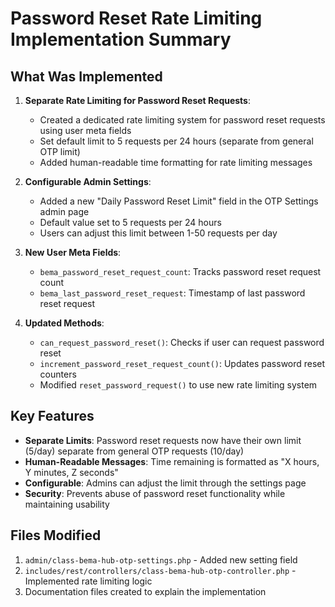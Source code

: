 # Password Reset Rate Limiting Implementation Summary

## What Was Implemented
1. **Separate Rate Limiting for Password Reset Requests**:
   - Created a dedicated rate limiting system for password reset requests using user meta fields
   - Set default limit to 5 requests per 24 hours (separate from general OTP limit)
   - Added human-readable time formatting for rate limiting messages

2. **Configurable Admin Settings**:
   - Added a new "Daily Password Reset Limit" field in the OTP Settings admin page
   - Default value set to 5 requests per 24 hours
   - Users can adjust this limit between 1-50 requests per day

3. **New User Meta Fields**:
   - `bema_password_reset_request_count`: Tracks password reset request count
   - `bema_last_password_reset_request`: Timestamp of last password reset request

4. **Updated Methods**:
   - `can_request_password_reset()`: Checks if user can request password reset
   - `increment_password_reset_request_count()`: Updates password reset counters
   - Modified `reset_password_request()` to use new rate limiting system

## Key Features
- **Separate Limits**: Password reset requests now have their own limit (5/day) separate from general OTP requests (10/day)
- **Human-Readable Messages**: Time remaining is formatted as "X hours, Y minutes, Z seconds"
- **Configurable**: Admins can adjust the limit through the settings page
- **Security**: Prevents abuse of password reset functionality while maintaining usability

## Files Modified
1. `admin/class-bema-hub-otp-settings.php` - Added new setting field
2. `includes/rest/controllers/class-bema-hub-otp-controller.php` - Implemented rate limiting logic
3. Documentation files created to explain the implementation